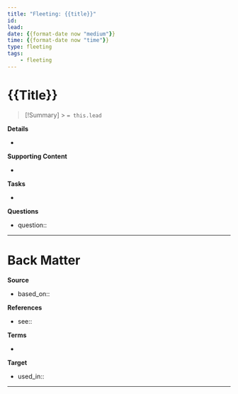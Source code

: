 ```yaml
---
title: "Fleeting: {{title}}"
id:
lead:
date: {{format-date now "medium"}}
time: {{format-date now "time"}}
type: fleeting
tags:
    - fleeting
---
```


# {{Title}}

<!--  Clear and descriptive title -->

> [!Summary] > `= this.lead`

**Details**

<!-- Main content in body of my note  -->

-

**Supporting Content**

<!-- Supporting content in tail of my note  -->

-

**Tasks**

<!-- What remains to be done with this note? -->

-

**Questions**

<!-- What remains for you to consider? -->

- question::

---

# Back Matter

**Source**

<!-- Always keep a link to the source- -->

- based_on::

**References**

<!-- Links to pages not referenced in the content. -->

- see::

**Terms**

<!-- Links to definition pages. -->

-

**Target**

<!-- Link to project note or externaly published content. -->

- used_in::

---

